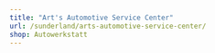 ```yaml
---
title: "Art's Automotive Service Center"
url: /sunderland/arts-automotive-service-center/
shop: Autowerkstatt
---
```

